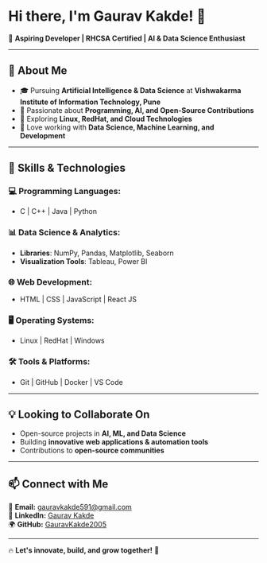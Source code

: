 # Hi there, I'm Gaurav Kakde! 👋

🚀 **Aspiring Developer | RHCSA Certified | AI & Data Science Enthusiast**

---

## 👀 About Me
- 🎓 Pursuing **Artificial Intelligence & Data Science** at **Vishwakarma Institute of Information Technology, Pune**
- 🤖 Passionate about **Programming, AI, and Open-Source Contributions**
- 🌱 Exploring **Linux, RedHat, and Cloud Technologies**
- 🔬 Love working with **Data Science, Machine Learning, and Development**

---

## 🌱 Skills & Technologies

### 💻 Programming Languages:
- C | C++ | Java | Python

### 📊 Data Science & Analytics:
- **Libraries**: NumPy, Pandas, Matplotlib, Seaborn
- **Visualization Tools**: Tableau, Power BI

### 🌐 Web Development:
- HTML | CSS | JavaScript | React JS

### 🖥 Operating Systems:
- Linux | RedHat | Windows

### 🛠 Tools & Platforms:
- Git | GitHub | Docker | VS Code 

---

## 💡 Looking to Collaborate On
- Open-source projects in **AI, ML, and Data Science**
- Building **innovative web applications & automation tools**
- Contributions to **open-source communities**

---

## 📫 Connect with Me
📩 **Email:** [gauravkakde591@gmail.com](mailto:gauravkakde591@gmail.com)  
💼 **LinkedIn:** [Gaurav Kakde](https://www.linkedin.com/in/gaurav-kakde/)  
🌍 **GitHub:** [GauravKakde2005](https://github.com/Gauravkakde2005)  

---

🔥 **Let's innovate, build, and grow together!** 🚀

